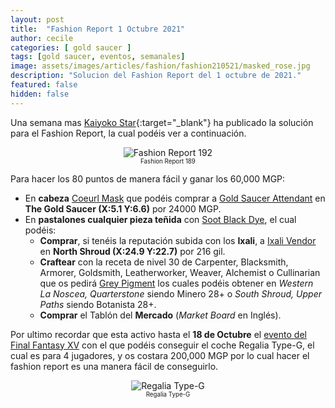```yaml
---
layout: post
title:  "Fashion Report 1 Octubre 2021"
author: cecile
categories: [ gold saucer ]
tags: [gold saucer, eventos, semanales]
image: assets/images/articles/fashion/fashion210521/masked_rose.jpg
description: "Solucion del Fashion Report del 1 octubre de 2021."
featured: false
hidden: false
---
```


Una semana mas [Kaiyoko Star](https://twitter.com/kaiyokostar){:target="_blank"} ha publicado la solución para el Fashion Report, la cual podéis ver a continuación.

<p align="center"><img src="{{ site.baseurl }}/assets/images/articles/fashion/fashion211001/freport_192.jpg" alt="Fashion Report 192">
<br/>
<sub><sup>Fashion Report 189</sup></sub></p>

Para hacer los 80 puntos de manera fácil y ganar los 60,000 MGP:

- En **cabeza** <a href="https://eu.finalfantasyxiv.com/lodestone/playguide/db/item/7ad3a862e27/" class="eorzeadb_link" target="_blank">Coeurl Mask</a> que podéis comprar a <a href="https://eu.finalfantasyxiv.com/lodestone/playguide/db/shop/c644e9a1b2b/?item=7ad3a862e27&type=currency" class="eorzeadb_link" target="_blank">Gold Saucer Attendant</a> en **The Gold Saucer (X:5.1 Y:6.6)** por 24000 MGP.
- En **pastalones cualquier pieza teñida** con <a href="https://eu.finalfantasyxiv.com/lodestone/playguide/db/item/0c0c7f94f09/" class="eorzeadb_link" target="_blank">Soot Black Dye</a>, el cual podéis:
    - **Comprar**, si tenéis la reputación subida con los **Ixali**, a <a href="https://eu.finalfantasyxiv.com/lodestone/playguide/db/shop/82cc59ae4c7/?item=188d2c75e07&type=gil" class="eorzeadb_link" target="_blank">Ixali Vendor</a> en **North Shroud (X:24.9 Y:22.7)** por 216 gil.
    - **Craftear** con la receta de nivel 30 de Carpenter, Blacksmith, Armorer, Goldsmith, Leatherworker, Weaver, Alchemist o Cullinarian que os pedirá <a href="https://eu.finalfantasyxiv.com/lodestone/playguide/db/item/0563231e95a/" class="eorzeadb_link" target="_blank">Grey Pigment</a> los cuales podéis obtener en *Western La Noscea, Quarterstone* siendo Minero 28+ o *South Shroud, Upper Paths* siendo Botanista 28+.
    - **Comprar** el Tablón del **Mercado** (*Market Board* en Inglés).

Por ultimo recordar que esta activo hasta el **18 de Octubre** el <a href="/evento-ffxv/">evento del Final Fantasy XV</a> con el que podéis conseguir el coche Regalia Type-G, el cual es para 4 jugadores, y os costara 200,000 MGP por lo cual hacer el fashion report es una manera fácil de conseguirlo.

<p align="center"><img src="{{ site.baseurl }}/assets/images/articles/fashion/fashion210521/ffxivregalia.jpg" alt="Regalia Type-G">
<br/>
<sub><sup>Regalia Type-G</sup></sub></p>